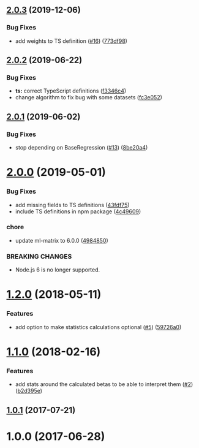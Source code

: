 ## [2.0.3](https://github.com/mljs/regression-multivariate-linear/compare/v2.0.2...v2.0.3) (2019-12-06)


### Bug Fixes

* add weights to TS definition ([#16](https://github.com/mljs/regression-multivariate-linear/issues/16)) ([773df98](https://github.com/mljs/regression-multivariate-linear/commit/773df986b3c5530d0f3f0a1f8517dbdc050d1f04))



## [2.0.2](https://github.com/mljs/regression-multivariate-linear/compare/v2.0.1...v2.0.2) (2019-06-22)


### Bug Fixes

* **ts:** correct TypeScript definitions ([f3346c4](https://github.com/mljs/regression-multivariate-linear/commit/f3346c4))
* change algorithm to fix bug with some datasets ([fc3e052](https://github.com/mljs/regression-multivariate-linear/commit/fc3e052))



## [2.0.1](https://github.com/mljs/regression-multivariate-linear/compare/v2.0.0...v2.0.1) (2019-06-02)


### Bug Fixes

* stop depending on BaseRegression ([#13](https://github.com/mljs/regression-multivariate-linear/issues/13)) ([8be20a4](https://github.com/mljs/regression-multivariate-linear/commit/8be20a4))



# [2.0.0](https://github.com/mljs/regression-multivariate-linear/compare/v1.2.0...v2.0.0) (2019-05-01)


### Bug Fixes

* add missing fields to TS definitions ([43fdf75](https://github.com/mljs/regression-multivariate-linear/commit/43fdf75))
* include TS definitions in npm package ([4c49609](https://github.com/mljs/regression-multivariate-linear/commit/4c49609))


### chore

* update ml-matrix to 6.0.0 ([4984850](https://github.com/mljs/regression-multivariate-linear/commit/4984850))


### BREAKING CHANGES

* Node.js 6 is no longer supported.



<a name="1.2.0"></a>
# [1.2.0](https://github.com/mljs/regression-multivariate-linear/compare/v1.1.0...v1.2.0) (2018-05-11)


### Features

* add option to make statistics calculations optional ([#5](https://github.com/mljs/regression-multivariate-linear/issues/5)) ([59726a0](https://github.com/mljs/regression-multivariate-linear/commit/59726a0))



<a name="1.1.0"></a>
# [1.1.0](https://github.com/mljs/regression-multivariate-linear/compare/v1.0.1...v1.1.0) (2018-02-16)


### Features

* add stats around the calculated betas to be able to interpret them ([#2](https://github.com/mljs/regression-multivariate-linear/issues/2)) ([b2d395e](https://github.com/mljs/regression-multivariate-linear/commit/b2d395e))



<a name="1.0.1"></a>
## [1.0.1](https://github.com/mljs/regression-multivariate-linear/compare/v1.0.0...v1.0.1) (2017-07-21)



<a name="1.0.0"></a>
# 1.0.0 (2017-06-28)



